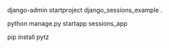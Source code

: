 django-admin startproject django_sessions_example .

python manage.py startapp sessions_app

pip install pytz

